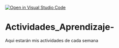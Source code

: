 [![Open in Visual Studio Code](https://classroom.github.com/assets/open-in-vscode-c66648af7eb3fe8bc4f294546bfd86ef473780cde1dea487d3c4ff354943c9ae.svg)](https://classroom.github.com/online_ide?assignment_repo_id=8479837&assignment_repo_type=AssignmentRepo)
# Actividades_Aprendizaje-
Aqui estarán mis actividades de cada semana
